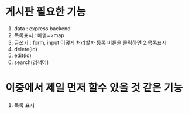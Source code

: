 # 게시판 필요한 기능 
1. data : express backend
2. 목록표시 : 배열=>map
3. 글쓰기 : form, input 어떻게 처리할까
    등록 버튼을 클릭하면 2.목록표시 
4. delete(id) 
5. edit(id) 
6. search(검색어)

# 이중에서 제일 먼저 할수 있을 것 같은 기능 
1. 목록 표시 